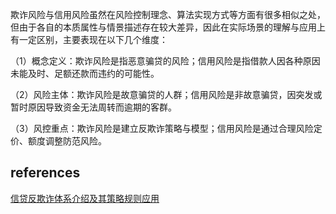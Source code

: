 欺诈风险与信用风险虽然在风险控制理念、算法实现方式等方面有很多相似之处，但由于各自的本质属性与情景描述存在较大差异，因此在实际场景的理解与应用上有一定区别，主要表现在以下几个维度：

（1）概念定义：欺诈风险是指恶意骗贷的风险；信用风险是指借款人因各种原因未能及时、足额还款而违约的可能性。

（2）风险主体：欺诈风险是故意骗贷的人群；信用风险是非故意骗贷，因突发或暂时原因导致资金无法周转而逾期的客群。

（3）风控重点：欺诈风险是建立反欺诈策略与模型；信用风险是通过合理风险定价、额度调整防范风险。


## references
[信贷反欺诈体系介绍及其策略规则应用](https://zhuanlan.zhihu.com/p/591862223)
